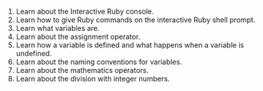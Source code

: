1. Learn about the Interactive Ruby console.
2. Learn how to give Ruby commands on the interactive Ruby shell prompt.
3. Learn what variables are.
4. Learn about the assignment operator.
5. Learn how a variable is defined and what happens when a variable is undefined.
6. Learn about the naming conventions for variables.
10. Learn about the mathematics operators.
11. Learn about the division with integer numbers.
